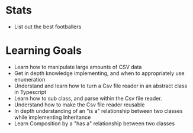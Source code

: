 # Stats
* List out the best footballers

# Learning Goals
* Learn how to manipulate large amounts of CSV data
* Get in depth knowledge implementing, and when to appropriately use enumeration
* Understand and learn how to turn a Csv file reader in an abstract class in Typescript
* Learn how to sub class, and parse within the Csv file reader.
* Understand how to make the Csv file reader reusable 
* In depth understanding of an "is a" relationship between two classes while implementing Inheritance
* Learn Composition by a "has a" relationship between two classes